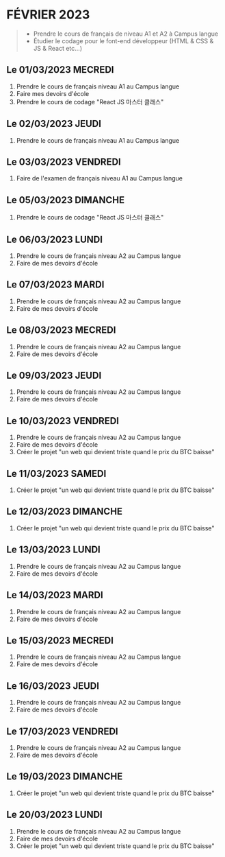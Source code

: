 # FÉVRIER 2023
> - Prendre le cours de français de niveau A1 et A2 à Campus langue 
> - Étudier le codage pour le font-end développeur (HTML & CSS & JS & React etc...)

## Le 01/03/2023 MECREDI
1. Prendre le cours de français niveau A1 au Campus langue
1. Faire mes devoirs d'école
1. Prendre le cours de codage "React JS 마스터 클래스"

## Le 02/03/2023 JEUDI
1. Prendre le cours de français niveau A1 au Campus langue

## Le 03/03/2023 VENDREDI
1. Faire de l'examen de français niveau A1 au Campus langue

## Le 05/03/2023 DIMANCHE
1. Prendre le cours de codage "React JS 마스터 클래스"

## Le 06/03/2023 LUNDI
1. Prendre le cours de français niveau A2 au Campus langue
1. Faire de mes devoirs d'école

## Le 07/03/2023 MARDI
1. Prendre le cours de français niveau A2 au Campus langue
1. Faire de mes devoirs d'école

## Le 08/03/2023 MECREDI
1. Prendre le cours de français niveau A2 au Campus langue
1. Faire de mes devoirs d'école

## Le 09/03/2023 JEUDI
1. Prendre le cours de français niveau A2 au Campus langue
1. Faire de mes devoirs d'école

## Le 10/03/2023 VENDREDI
1. Prendre le cours de français niveau A2 au Campus langue
1. Faire de mes devoirs d'école
1. Créer le projet "un web qui devient triste quand le prix du BTC baisse"

## Le 11/03/2023 SAMEDI
1. Créer le projet "un web qui devient triste quand le prix du BTC baisse"

## Le 12/03/2023 DIMANCHE
1. Créer le projet "un web qui devient triste quand le prix du BTC baisse"

## Le 13/03/2023 LUNDI
1. Prendre le cours de français niveau A2 au Campus langue
1. Faire de mes devoirs d'école

## Le 14/03/2023 MARDI
1. Prendre le cours de français niveau A2 au Campus langue
1. Faire de mes devoirs d'école

## Le 15/03/2023 MECREDI
1. Prendre le cours de français niveau A2 au Campus langue
1. Faire de mes devoirs d'école

## Le 16/03/2023 JEUDI
1. Prendre le cours de français niveau A2 au Campus langue
1. Faire de mes devoirs d'école

## Le 17/03/2023 VENDREDI
1. Prendre le cours de français niveau A2 au Campus langue
1. Faire de mes devoirs d'école

## Le 19/03/2023  DIMANCHE
1. Créer le projet "un web qui devient triste quand le prix du BTC baisse"

## Le 20/03/2023 LUNDI
1. Prendre le cours de français niveau A2 au Campus langue
1. Faire de mes devoirs d'école
1. Créer le projet "un web qui devient triste quand le prix du BTC baisse"